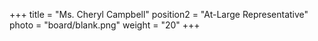 +++
title      = "Ms. Cheryl Campbell"
position2  = "At-Large Representative"
photo      = "board/blank.png"
weight     = "20"
+++

